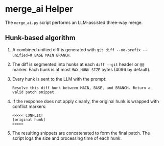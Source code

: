# merge_ai Helper

The `merge_ai.py` script performs an LLM-assisted three-way merge.

## Hunk-based algorithm

1. A combined unified diff is generated with
   `git diff --no-prefix --unified=0 BASE MAIN BRANCH`.
2. The diff is segmented into hunks at each `diff --git` header or `@@` marker.
   Each hunk is at most `MAX_HUNK_SIZE` bytes (4096 by default).
3. Every hunk is sent to the LLM with the prompt:

   ```
   Resolve this diff hunk between MAIN, BASE, and BRANCH. Return a valid patch snippet.
   ```
4. If the response does not apply cleanly, the original hunk is wrapped with
   conflict markers:

   ```
   <<<<< CONFLICT
   [original hunk]
   >>>>>
   ```
5. The resulting snippets are concatenated to form the final patch. The script
   logs the size and processing time of each hunk.

